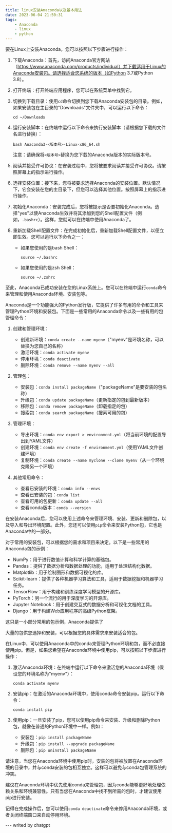 ```yaml
---
title: linux安装Anaconda以及基本用法
date: 2023-06-04 21:50:31
tags: 
    - Anaconda
    - linux
    - python
---
```


要在Linux上安装Anaconda，您可以按照以下步骤进行操作：

1. 下载Anaconda：首先，访问Anaconda官方网站（https://www.anaconda.com/products/individual）并下载适用于Linux的Anaconda安装包。请选择适合您系统的版本（如Python 3.7或Python 3.8）。

2. 打开终端：打开终端应用程序，您可以在系统菜单中找到它。

3. 切换到下载目录：使用`cd`命令切换到您下载Anaconda安装包的目录。例如，如果安装包在主目录的"Downloads"文件夹中，可以运行以下命令：

   ```
   cd ~/Downloads
   ```

4. 运行安装脚本：在终端中运行以下命令来执行安装脚本（请根据您下载的文件名进行替换）：

   ```
   bash Anaconda3-<版本号>-Linux-x86_64.sh
   ```

   注意：请确保将`<版本号>`替换为您下载的Anaconda版本的实际版本号。

5. 阅读并接受许可协议：在安装过程中，您将被要求阅读并接受许可协议。请按照屏幕上的指示进行操作。

6. 选择安装位置：接下来，您将被要求选择Anaconda的安装位置。默认情况下，它会安装在您的主目录下，但您可以选择其他位置。按照屏幕上的指示进行操作。

7. 初始化Anaconda：安装完成后，您将被提示是否要初始化Anaconda。选择"yes"以使Anaconda生效并将其添加到您的Shell配置文件（例如，`.bashrc`）。这样，您就可以在终端中使用Anaconda了。

8. 重新加载Shell配置文件：在完成初始化后，重新加载Shell配置文件，以便立即生效。您可以运行以下命令之一：

   - 如果您使用的是bash Shell：

     ```
     source ~/.bashrc
     ```

   - 如果您使用的是zsh Shell：

     ```
     source ~/.zshrc
     ```

至此，Anaconda已成功安装在您的Linux系统上。您可以在终端中运行`conda`命令来管理和使用Anaconda环境、安装包等。

Anaconda是一个功能强大的Python发行版，它提供了许多有用的命令和工具来管理Python环境和安装包。下面是一些常用的Anaconda命令以及一些有用的包管理命令：

1. 创建和管理环境：

   - 创建新环境：`conda create --name myenv`（"myenv"是环境名称，可以替换为您自己的名称）
   - 激活环境：`conda activate myenv`
   - 停用环境：`conda deactivate`
   - 删除环境：`conda remove --name myenv --all`

2. 管理包：

   - 安装包：`conda install packageName`（"packageName"是要安装的包名称）
   - 升级包：`conda update packageName`（更新指定的包到最新版本）
   - 移除包：`conda remove packageName`（卸载指定的包）
   - 搜索包：`conda search packageName`（搜索可用的包）

3. 管理环境：

   - 导出环境：`conda env export > environment.yml`（将当前环境的配置导出到YAML文件）
   - 创建环境：`conda env create -f environment.yml`（使用YAML文件创建环境）
   - 复制环境：`conda create --name myclone --clone myenv`（从一个环境克隆另一个环境）

4. 其他常用命令：

   - 查看已安装的环境：`conda info --envs`
   - 查看已安装的包：`conda list`
   - 查看可用的包更新：`conda update --all`
   - 查看conda版本：`conda --version`

在安装Anaconda后，您可以使用上述命令来管理环境、安装、更新和删除包，以及导入和导出环境配置。此外，您还可以使用`pip`命令来安装Python包，它也是Anaconda中的一部分。

对于常用的安装包，可以根据您的需求和项目来决定。以下是一些常用的Anaconda包的示例：

- NumPy：用于进行数值计算和科学计算的基础包。
- Pandas：提供了数据分析和数据处理的功能，适用于处理结构化数据。
- Matplotlib：用于绘制图形和数据可视化的库。
- Scikit-learn：提供了各种机器学习算法和工具，适用于数据挖掘和机器学习任务。
- TensorFlow：用于构建和训练深度学习模型的开源库。
- PyTorch：另一个流行的用于深度学习的开源库。
- Jupyter Notebook：用于创建交互式的数据分析和可视化文档的工具。
- Django：用于构建Web应用程序的高级Python框架。

这只是一小部分常用的包示例，Anaconda提供了

大量的包供您选择和安装，可以根据您的具体需求来安装适合的包。

在Linux中，可以使用Anaconda中的conda来管理Python环境和包，而不必直接使用pip。但是，如果您希望在Anaconda环境中使用pip，可以按照以下步骤进行操作：

1. 激活Anaconda环境：在终端中运行以下命令来激活您的Anaconda环境（假设您的环境名称为"myenv"）：

   ```
   conda activate myenv
   ```

2. 安装pip：在激活的Anaconda环境中，使用conda命令安装pip。运行以下命令：

   ```
   conda install pip
   ```

3. 使用pip：一旦安装了pip，您可以使用pip命令来安装、升级和删除Python包，就像在普通的Python环境中一样。例如：

   - 安装包：`pip install packageName`
   - 升级包：`pip install --upgrade packageName`
   - 删除包：`pip uninstall packageName`

请注意，当您在Anaconda环境中使用pip时，安装的包将被放置在Anaconda环境的目录中，并与conda安装的包相互独立。这样可以避免与conda包管理系统的冲突。

建议在Anaconda环境中优先使用conda来管理包，因为conda能够更好地处理依赖关系和环境兼容性。只有当您在Anaconda中找不到所需的包时，才建议使用pip进行安装。

记得在完成操作后，您可以使用`conda deactivate`命令来停用Anaconda环境，或者关闭终端窗口来自动停用环境。

 --- writed by chatgpt

